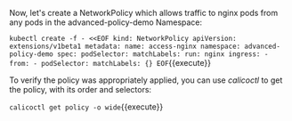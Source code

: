 Now, let's create a NetworkPolicy which allows traffic to nginx pods from any pods in the advanced-policy-demo Namespace:

`kubectl create -f - <<EOF
kind: NetworkPolicy
apiVersion: extensions/v1beta1
metadata:
  name: access-nginx
  namespace: advanced-policy-demo
spec:
  podSelector:
    matchLabels:
      run: nginx
  ingress:
    - from:
      - podSelector:
          matchLabels: {}
EOF`{{execute}}


To verify the policy was appropriately applied, you can use *calicoctl* to get the policy, with its order and selectors:

`
calicoctl get policy -o wide
`{{execute}}
